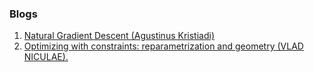 ### Blogs

1. [Natural Gradient Descent (Agustinus Kristiadi)](https://agustinus.kristia.de/techblog/2018/03/14/natural-gradient/)
2. [Optimizing with constraints: reparametrization and geometry (VLAD NICULAE).](https://vene.ro/blog/mirror-descent.html)
